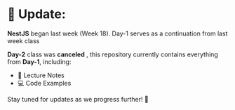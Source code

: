 # 📌 Update:

**NestJS**  began last week (Week 18). Day-1 serves as a continuation from last week class

**Day-2** class was **canceled** , this repository currently contains everything from **Day-1**, including:  
- 📝 Lecture Notes  
- 💻 Code Examples

Stay tuned for updates as we progress further! 🚀  
